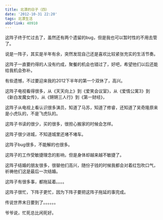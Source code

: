 ```yaml
---
title: 北漂的日子（四）
date: '2012-10-31 22:20'
tags: 北漂生活
abbrlink: 40910
---
```


这阵子终于忙过去了，虽然还有两个遗留的bug，但是我也可以暂时性的不用去管了。

说是一阵子，其实是半年有余，突然发现自己还是喜欢比较紧张充实的生活节奏。

这阵子一直要约得的人没有约成，聚餐的机会也错过了，好吧，希望他们以后还能给我机会弥补。

有些遗憾，不过要迎来我的2012下半年的第一个双休了，高兴。

这阵子电视看得很多，从《天天向上》到《爱笑会议室》，从《爱情公寓3》到《新白发魔女传》，从《锵锵三人行》到《第一财经》，

这阵子从电视上看认识很多演员，知道了马苏，知道了修睿，还知道了吴奇隆原来是小虎队的，不是飞虎队的。

这阵子书读的很少，买的很多，很担心搬家的时候会怎样。

这阵子很少进城，不知道城里还堵不堵车。

这阵子bug很多，不能解的也很多。

这阵子的工作受敏捷理念的影响，但是身体却越来越不敏捷了。

这阵子结婚的朋友很多，很替他们高兴，随份子钱的时候我都会对着红包吹口气，祈祷他们这是最后一次结婚。

这阵子有很多事，都拖延着。。。。

这阵子很忙，下阵子更忙，因为下阵子要把这阵子拖延的事完成。

传说世界末日要到了。。。。。。

爷爷说，忙死总比闲死好。